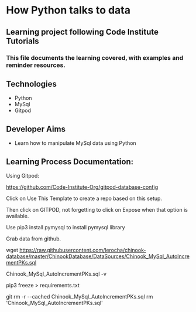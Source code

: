 # How Python talks to data

## Learning project following Code Institute Tutorials

### This file documents the learning covered, with examples and reminder resources.

## Technologies
* Python
* MySql
* Gitpod

## Developer Aims
* Learn how to manipulate MySql data using Python

## Learning Process Documentation:

Using Gitpod:

https://github.com/Code-Institute-Org/gitpod-database-config

Click on Use This Template to create a repo based on this setup.

Then click on GITPOD, not forgetting to click on Expose when that option is available.

Use pip3 install pymysql to install pymysql library

Grab data from github.

wget https://raw.githubusercontent.com/lerocha/chinook-database/master/ChinookDatabase/DataSources/Chinook_MySql_AutoIncrementPKs.sql

Chinook_MySql_AutoIncrementPKs.sql -v

pip3 freeze > requirements.txt

git rm -r --cached Chinook_MySql_AutoIncrementPKs.sql rm 'Chinook_MySql_AutoIncrementPKs.sql'